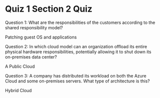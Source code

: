 # Quiz 1 Section 2 Quiz

Question 1:
What are the responsibilities of the customers according to the shared responsibility model?

Patching guest OS and applications

Question 2:
In which cloud model can an organization offload its entire physical hardware responsibilities, potentially allowing it to shut down its on-premises data center?

A Public Cloud

Question 3:
A company has distributed its workload on both the Azure Cloud and some on-premises servers. What type of architecture is this?

Hybrid Cloud
